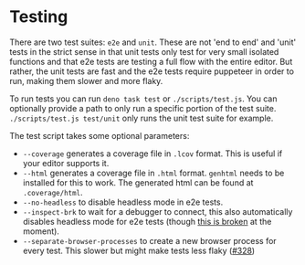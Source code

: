 # Testing

There are two test suites: `e2e` and `unit`. These are not 'end to end' and 'unit' tests in the strict sense in that unit tests only test for very small isolated functions and that e2e tests are testing a full flow with the entire editor. But rather, the unit tests are fast and the e2e tests require puppeteer in order to run, making them slower and more flaky.

To run tests you can run `deno task test` or `./scripts/test.js`. You can optionally provide a path to only run a specific portion of the test suite. `./scripts/test.js test/unit` only runs the unit test suite for example.

The test script takes some optional parameters:

- `--coverage` generates a coverage file in `.lcov` format. This is useful if your editor supports it.
- `--html` generates a coverage file in `.html` format. `genhtml` needs to be installed for this to work. The generated html can be found at `.coverage/html`.
- `--no-headless` to disable headless mode in e2e tests.
- `--inspect-brk` to wait for a debugger to connect, this also automatically disables headless mode for e2e tests (though [this is broken](https://github.com/rendajs/Renda/issues/346) at the moment).
- `--separate-browser-processes` to create a new browser process for every test. This slower but might make tests less flaky ([#328](https://github.com/rendajs/Renda/issues/328))
